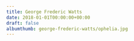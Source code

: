 ```yaml
---
title: George Frederic Watts
date: 2018-01-01T00:00:00+00:00
draft: false
albumthumb: george-frederic-watts/ophelia.jpg
---
```

